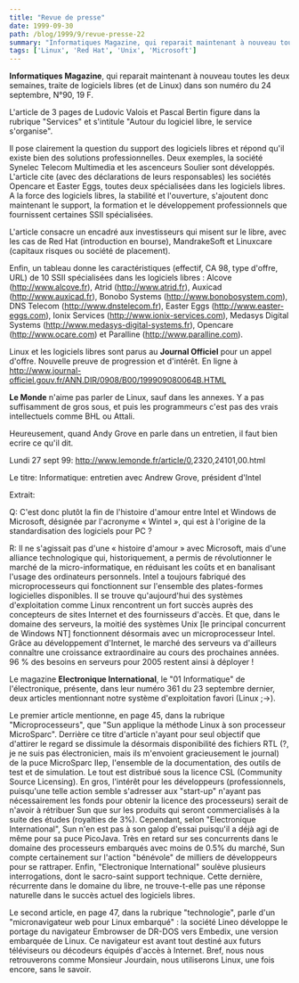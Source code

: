 ```yaml
---
title: "Revue de presse"
date: 1999-09-30
path: /blog/1999/9/revue-presse-22
summary: "Informatiques Magazine, qui reparait maintenant à nouveau toutes les deux semaines, traite de logiciels libres (et de Linux) dans son numéro du 24 septembre, N°90, 19 F."
tags: ['Linux', 'Red Hat', 'Unix', 'Microsoft']
---
```


<P><B>Informatiques Magazine</B>, qui reparait maintenant à nouveau toutes les
deux semaines, traite de logiciels libres (et de Linux) dans son numéro
du 24 septembre, N°90, 19 F.</P>

<P>L'article de 3 pages de Ludovic Valois et Pascal Bertin figure dans la
rubrique "Services" et s'intitule "Autour du logiciel libre, le service
s'organise".</P>

<P>Il pose clairement la question du support des logiciels libres et répond
qu'il existe bien des solutions professionnelles.
Deux exemples, la société Synelec Telecom Multimedia et les ascenceurs
Soulier sont développés. L'article cite (avec des déclarations de leurs
responsables) les sociétés Opencare et Easter Eggs, toutes deux
spécialisées dans les logiciels libres.
A la force des logiciels libres, la stabilité et l'ouverture, s'ajoutent
donc maintenant le support, la formation et le développement
professionnels que fournissent certaines SSII spécialisées.</P>

<P>L'article consacre un encadré aux investisseurs qui misent sur le libre,
avec les cas de Red Hat (introduction en bourse), MandrakeSoft et
Linuxcare (capitaux risques ou société de placement).</P>

<P>Enfin, un tableau donne les caractéristiques (effectif, CA 98, type
d'offre, URL) de 10 SSII spécialisées dans les logiciels libres : Alcove
(<A HREF="http://www.alcove.fr">http://www.alcove.fr</A>), Atrid (<A HREF="http://www.atrid.fr">http://www.atrid.fr</A>), Auxicad
(<A HREF="http://www.auxicad.fr">http://www.auxicad.fr</A>), Bonobo Systems (<A HREF="http://www.bonobosystem.com">http://www.bonobosystem.com</A>),
DNS Telecom (<A HREF="http://www.dnstelecom.fr">http://www.dnstelecom.fr</A>), Easter Eggs
(<A HREF="http://www.easter-eggs.com">http://www.easter-eggs.com</A>), Ionix Services
(<A HREF="http://www.ionix-services.com">http://www.ionix-services.com</A>), Medasys Digital Systems
(<A HREF="http://www.medasys-digital-systems.fr">http://www.medasys-digital-systems.fr</A>), Opencare (<A HREF="http://www.ocare.com">http://www.ocare.com</A>)
et Paralline (<A HREF="http://www.paralline.com">http://www.paralline.com</A>).</P>

<P>Linux et les logiciels libres sont parus au <B>Journal Officiel</B> pour un
appel d'offre. Nouvelle preuve de progression et d'intérêt. En ligne à
<A HREF="http://www.journal-officiel.gouv.fr/ANN.DIR/0908/B00/199909080064B.HTML">http://www.journal-officiel.gouv.fr/ANN.DIR/0908/B00/199909080064B.HTML</A></P>

<P><B>Le Monde</B> n'aime pas parler de Linux, sauf dans les annexes. Y a pas
suffisamment de gros sous, et puis les programmeurs c'est pas des
vrais intellectuels comme BHL ou Attali.</P>

<P>Heureusement, quand Andy Grove en parle dans un entretien, il faut
bien ecrire ce qu'il dit.</P>

<P>Lundi 27 sept 99:  <A HREF="http://www.lemonde.fr/article/0">http://www.lemonde.fr/article/0</A>,2320,24101,00.html</P>

<P>Le titre: Informatique: entretien avec Andrew Grove, président d'Intel</P>

<P>Extrait:</P>

<P>Q: C'est donc plutôt la fin de l'histoire d'amour entre Intel et
Windows de Microsoft, désignée par l'acronyme « Wintel », qui est à
l'origine de la standardisation des logiciels pour PC ?</P>

<P>R: Il ne s'agissait pas d'une « histoire d'amour » avec Microsoft,
mais d'une alliance technologique qui, historiquement, a permis de
révolutionner le marché de la micro-informatique, en réduisant les
coûts et en banalisant l'usage des ordinateurs personnels. Intel a
toujours fabriqué des microprocesseurs qui fonctionnent sur l'ensemble
des plates-formes logicielles disponibles. Il se trouve qu'aujourd'hui
des systèmes d'exploitation comme Linux rencontrent un fort succès
auprès des concepteurs de sites Internet et des fournisseurs
d'accès. Et que, dans le domaine des serveurs, la moitié des systèmes
Unix [le principal concurrent de Windows NT] fonctionnent désormais
avec un microprocesseur Intel. Grâce au développement d'Internet, le
marché des serveurs va d'ailleurs connaître une croissance
extraordinaire au cours des prochaines années. 96 % des besoins en
serveurs pour 2005 restent ainsi à déployer !</P>

<P>Le magazine <B>Electronique International</B>, le "01 Informatique"
de l'électronique, présente, dans leur numéro
361 du 23 septembre dernier, deux articles mentionnant notre
système d'exploitation favori (Linux ;-&gt;).</P>

<P>Le premier article mentionne, en page 45, dans la rubrique
"Microprocesseurs", que "Sun applique la méthode Linux à son
processeur MicroSparc". Derrière ce titre d'article n'ayant pour
seul objectif que d'attirer le regard se dissimule la désormais
disponibilité des fichiers RTL (?, je ne suis pas électronicien, mais
ils m'envoient gracieusement le journal) de la puce MicroSparc IIep,
l'ensemble de la documentation, des outils de test et de
simulation. Le tout est distribué sous la licence CSL (Community Source
Licensing). En gros, l'intérêt pour les développeurs (professionnels,
puisqu'une telle action semble s'adresser aux "start-up" n'ayant pas
nécessairement les fonds pour obtenir la licence des processeurs)
serait de n'avoir à rétribuer Sun que sur les produits qui seront
commercialisés à la suite des études (royalties de 3%).
Cependant, selon "Electronique International", Sun n'en est pas à son
galop d'essai puisqu'il a déjà agi de même pour sa puce PicoJava. Très
en retard sur ses concurrents dans le domaine des processeurs embarqués
avec moins de 0.5% du marché, Sun compte certainement sur l'action
"bénévole" de milliers de développeurs pour se rattraper. Enfin,
"Electronique International" soulève plusieurs interrogations, dont le
sacro-saint support technique. Cette dernière, récurrente dans le
domaine du libre, ne trouve-t-elle pas une réponse naturelle dans le
succès actuel des logiciels libres.</P>

<P>Le second article, en page 47, dans la rubrique "technologie", parle
d'un "micronavigateur web pour Linux embarqué" : la société Lineo
développe le portage du navigateur Embrowser de DR-DOS vers Embedix,
une version embarquée de Linux. Ce navigateur est avant tout
destiné aux futurs téléviseurs ou décodeurs équipés d'accès à Internet.
Bref, nous nous retrouverons comme Monsieur Jourdain, nous utiliserons
Linux, une fois encore, sans le savoir.</P>


